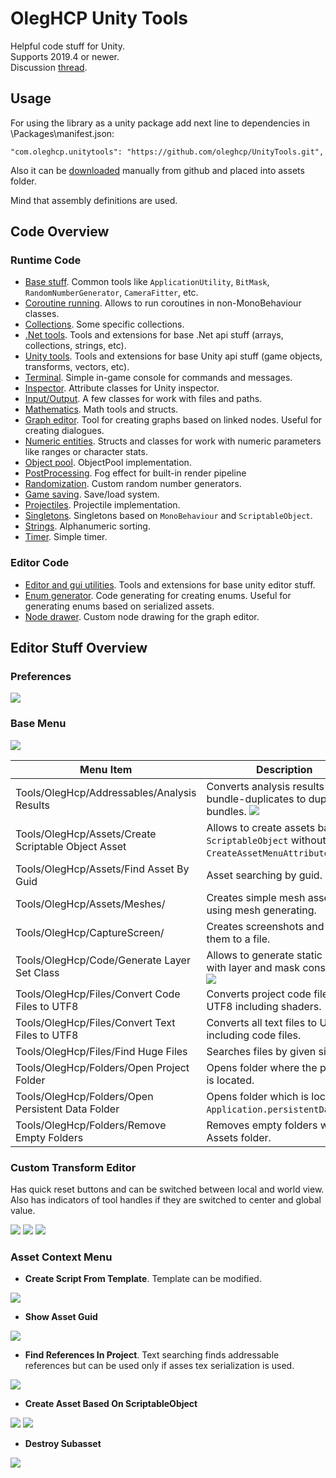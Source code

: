 # OlegHCP Unity Tools

Helpful code stuff for Unity.  
Supports 2019.4 or newer.  
Discussion [thread](https://forum.unity.com/threads/my-unity-tools.640321/).

## Usage

For using the library as a unity package add next line to dependencies in \Packages\manifest.json:

```
"com.oleghcp.unitytools": "https://github.com/oleghcp/UnityTools.git",
```

Also it can be [downloaded](https://github.com/oleghcp/UnityTools/archive/refs/heads/master.zip) manually from github and placed into assets folder.  

Mind that assembly definitions are used.

## Code Overview

### Runtime Code

* [Base stuff](https://github.com/oleghcp/UnityTools/tree/master/Code/Runtime/OlegHcp). Common tools like `ApplicationUtility`, `BitMask`, `RandomNumberGenerator`, `CameraFitter`, etc.
* [Coroutine running](https://github.com/oleghcp/UnityTools/tree/master/Code/Runtime/OlegHcp/Async). Allows to run coroutines in non-MonoBehaviour classes.
* [Collections](https://github.com/oleghcp/UnityTools/tree/master/Code/Runtime/OlegHcp/Collections). Some specific collections.
* [.Net tools](https://github.com/oleghcp/UnityTools/tree/master/Code/Runtime/OlegHcp/CSharp). Tools and extensions for base .Net api stuff (arrays, collections, strings, etc).
* [Unity tools](https://github.com/oleghcp/UnityTools/tree/master/Code/Runtime/OlegHcp/Engine). Tools and extensions for base Unity api stuff (game objects, transforms, vectors, etc).
* [Terminal](https://github.com/oleghcp/UnityTools/tree/master/Code/Runtime/OlegHcp/GameConsole). Simple in-game console for commands and messages.
* [Inspector](https://github.com/oleghcp/UnityTools/tree/master/Code/Runtime/OlegHcp/Inspector). Attribute classes for Unity inspector.
* [Input/Output](https://github.com/oleghcp/UnityTools/tree/master/Code/Runtime/OlegHcp/IO). A few classes for work with files and paths.
* [Mathematics](https://github.com/oleghcp/UnityTools/tree/master/Code/Runtime/OlegHcp/Mathematics). Math tools and structs.
* [Graph editor](https://github.com/oleghcp/UnityTools/tree/master/Code/Runtime/OlegHcp/NodeBased). Tool for creating graphs based on linked nodes. Useful for creating dialogues.
* [Numeric entities](https://github.com/oleghcp/UnityTools/tree/master/Code/Runtime/OlegHcp/NumericEntities). Structs and classes for work with numeric parameters like ranges or character stats.
* [Object pool](https://github.com/oleghcp/UnityTools/tree/master/Code/Runtime/OlegHcp/Pool). ObjectPool implementation.
* [PostProcessing](https://github.com/oleghcp/UnityTools/tree/master/Code/Runtime/OlegHcp/PostProcessing). Fog effect for built-in render pipeline
* [Randomization](https://github.com/oleghcp/UnityTools/tree/master/Code/Runtime/OlegHcp/Rng). Custom random number generators.
* [Game saving](https://github.com/oleghcp/UnityTools/tree/master/Code/Runtime/OlegHcp/SaveLoad). Save/load system.
* [Projectiles](https://github.com/oleghcp/UnityTools/tree/master/Code/Runtime/OlegHcp/Shooting). Projectile implementation.
* [Singletons](https://github.com/oleghcp/UnityTools/tree/master/Code/Runtime/OlegHcp/SingleScripts). Singletons based on `MonoBehaviour` and `ScriptableObject`.
* [Strings](https://github.com/oleghcp/UnityTools/tree/master/Code/Runtime/OlegHcp/Strings). Alphanumeric sorting.
* [Timer](https://github.com/oleghcp/UnityTools/tree/master/Code/Runtime/OlegHcp/Timers). Simple timer.

### Editor Code

* [Editor and gui utilities](https://github.com/oleghcp/UnityTools/tree/master/Code/Editor/Engine). Tools and extensions for base unity editor stuff.
* [Enum generator](https://github.com/oleghcp/UnityTools/tree/master/Code/Editor/CodeGenerating). Code generating for creating enums. Useful for generating enums based on serialized assets.
* [Node drawer](https://github.com/oleghcp/UnityTools/tree/master/Code/Editor/NodeBased). Custom node drawing for the graph editor.

## Editor Stuff Overview

### Preferences

![](https://raw.githubusercontent.com/oleghcp/UnityTools/master/_images/Preferences.png)

### Base Menu

![](https://raw.githubusercontent.com/oleghcp/UnityTools/master/_images/BaseMenu.png)

| Menu Item | Description |
| - | - |
| Tools/OlegHcp/Addressables/Analysis Results | Converts analysis results from bundle-duplicates to duplicate-bundles. ![](https://raw.githubusercontent.com/oleghcp/UnityTools/master/_images/Addressables1.png) |
| Tools/OlegHcp/Assets/Create Scriptable Object Asset | Allows to create assets based on `ScriptableObject` without `CreateAssetMenuAttribute`. ![](https://raw.githubusercontent.com/oleghcp/UnityTools/master/_images/CreateAsset2.png) |
| Tools/OlegHcp/Assets/Find Asset By Guid | Asset searching by guid. |
| Tools/OlegHcp/Assets/Meshes/ | Creates simple mesh assets using mesh generating. |
| Tools/OlegHcp/CaptureScreen/ | Creates screenshots and saves them to a file. |
| Tools/OlegHcp/Code/Generate Layer Set Class | Allows to generate static class with layer and mask constants. ![](https://raw.githubusercontent.com/oleghcp/UnityTools/master/_images/LayerSet1.png) |
| Tools/OlegHcp/Files/Convert Code Files to UTF8 | Converts project code files to UTF8 including shaders. |
| Tools/OlegHcp/Files/Convert Text Files to UTF8 | Converts all text files to UTF8 including code files. |
| Tools/OlegHcp/Files/Find Huge Files | Searches files by given size. |
| Tools/OlegHcp/Folders/Open Project Folder | Opens folder where the project is located. |
| Tools/OlegHcp/Folders/Open Persistent Data Folder | Opens folder which is located at `Application.persistentDataPath`. |
| Tools/OlegHcp/Folders/Remove Empty Folders | Removes empty folders within Assets folder. |

### Custom Transform Editor

Has quick reset buttons and can be switched between local and world view.  
Also has indicators of tool handles if they are switched to center and global value.

![](https://raw.githubusercontent.com/oleghcp/UnityTools/master/_images/Transform1.png)
![](https://raw.githubusercontent.com/oleghcp/UnityTools/master/_images/Transform2.png)
![](https://raw.githubusercontent.com/oleghcp/UnityTools/master/_images/Transform3.png)

### Asset Context Menu

- **Create Script From Template**. Template can be modified.

![](https://raw.githubusercontent.com/oleghcp/UnityTools/master/_images/CreateScriptFromTemplate.png)

- **Show Asset Guid**

![](https://raw.githubusercontent.com/oleghcp/UnityTools/master/_images/ShowAssetGuid.png)

- **Find References In Project**. Text searching finds addressable references but can be used only if asses tex serialization is used.

![](https://raw.githubusercontent.com/oleghcp/UnityTools/master/_images/FindReferencesInProject.png)

- **Create Asset Based On ScriptableObject**

![](https://raw.githubusercontent.com/oleghcp/UnityTools/master/_images/CreateAsset1.png)
![](https://raw.githubusercontent.com/oleghcp/UnityTools/master/_images/CreateAsset2.png)

- **Destroy Subasset**

![](https://raw.githubusercontent.com/oleghcp/UnityTools/master/_images/DestroySubasset.png)
